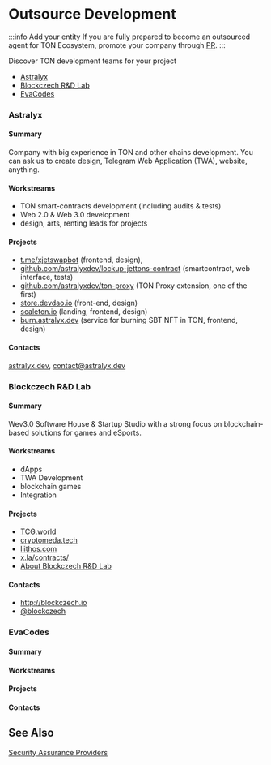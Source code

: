 # Outsource Development

:::info Add your entity
If you are fully prepared to become an outsourced agent for TON Ecosystem, promote your company through [PR](https://github.com/ton-community/ton-docs/pulls).
:::

Discover TON development teams for your project

* [Astralyx](#astralyx)
* [Blockczech R&D Lab](#blockczech-rd-lab)
* [EvaCodes](#evacodes)


### Astralyx

#### Summary 
Company with big experience in TON and other chains development. You can ask us to create design, Telegram Web Application (TWA), website, anything. 

#### Workstreams
- TON smart-contracts development (including audits & tests)
- Web 2.0 & Web 3.0 development
- design, arts, renting leads for projects

#### Projects
- [t.me/xjetswapbot](http://t.me/xjetswapbot) (frontend, design),
- [github.com/astralyxdev/lockup-jettons-contract](http://github.com/astralyxdev/lockup-jettons-contract) (smartcontract, web interface, tests)
- [github.com/astralyxdev/ton-proxy](http://github.com/astralyxdev/ton-proxy) (TON Proxy extension, one of the first)
- [store.devdao.io](http://store.devdao.io) (front-end, design)
- [scaleton.io](http://scaleton.io) (landing, frontend, design)
- [burn.astralyx.dev](http://burn.astralyx.dev) (service for burning SBT NFT in TON, frontend, design)

#### Contacts

[astralyx.dev](http://astralyx.dev), contact@astralyx.dev

### Blockczech R&D Lab

#### Summary
Wev3.0 Software House & Startup Studio with a strong focus on blockchain-based solutions for games and eSports.

#### Workstreams
- dApps 
- TWA Development
- blockchain games
- Integration

#### Projects
- [TCG.world](http://TCG.world) 
- [cryptomeda.tech ](http://cryptomeda.tech)
- [liithos.com](http://liithos.com) 
- [x.la/contracts/](http://x.la/contracts/)
- [About Blockczech R&D Lab](https://docs.google.com/presentation/d/1htMH1ihm31wQSn08ZziFfK6NpbPSHA3M/edit?usp=sharing&ouid=105247529013711719883&rtpof=true&sd=true)

#### Contacts
- http://blockczech.io
- [@blockczech](https://t.me/blockczech)


### EvaCodes

#### Summary

#### Workstreams

#### Projects

#### Contacts


## See Also
[Security Assurance Providers](/develop/companies/auditors)